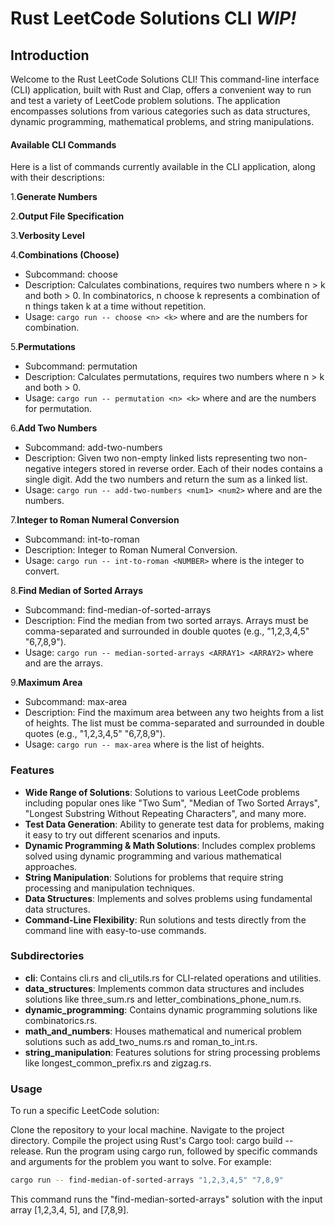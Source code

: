 # Rust LeetCode Solutions CLI ***WIP!***
## Introduction
Welcome to the Rust LeetCode Solutions CLI! This command-line interface (CLI) application, built with Rust and Clap, offers a convenient way to run and test a variety of LeetCode problem solutions. The application encompasses solutions from various categories such as data structures, dynamic programming, mathematical problems, and string manipulations.

#### Available CLI Commands
Here is a list of commands currently available in the CLI application, along with their descriptions:

1.**Generate Numbers**

2.**Output File Specification**

3.**Verbosity Level**

4.**Combinations (Choose)**
* Subcommand: choose
* Description: Calculates combinations, requires two numbers where n > k and both > 0. In combinatorics, n choose k represents a combination of n things taken k at a time without repetition.
* Usage: `cargo run -- choose <n> <k>` where <n> and <k> are the numbers for combination.

5.**Permutations**
* Subcommand: permutation
* Description: Calculates permutations, requires two numbers where n > k and both > 0.
* Usage: `cargo run -- permutation <n> <k>` where <n> and <k> are the numbers for permutation.

6.**Add Two Numbers**
* Subcommand: add-two-numbers
* Description: Given two non-empty linked lists representing two non-negative integers stored in reverse order. Each of their nodes contains a single digit. Add the two numbers and return the sum as a linked list.
* Usage: `cargo run -- add-two-numbers <num1> <num2>` where <num1> and <num2> are the numbers.

7.**Integer to Roman Numeral Conversion**
* Subcommand: int-to-roman
* Description: Integer to Roman Numeral Conversion.
* Usage: `cargo run -- int-to-roman <NUMBER>` where <NUMBER> is the integer to convert.

8.**Find Median of Sorted Arrays**
* Subcommand: find-median-of-sorted-arrays
* Description: Find the median from two sorted arrays. Arrays must be comma-separated and surrounded in double quotes (e.g., "1,2,3,4,5" "6,7,8,9").
* Usage: `cargo run -- median-sorted-arrays <ARRAY1> <ARRAY2>` where <ARRAY1> and <ARRAY2> are the arrays.

9.**Maximum Area**
* Subcommand: max-area
* Description: Find the maximum area between any two heights from a list of heights. The list must be comma-separated and surrounded in double quotes (e.g., "1,2,3,4,5" "6,7,8,9").
* Usage: `cargo run -- max-area` <HEIGHTS> where <HEIGHTS> is the list of heights.

### Features
* **Wide Range of Solutions**: Solutions to various LeetCode problems including popular ones like "Two Sum", "Median of Two Sorted Arrays", "Longest Substring Without Repeating Characters", and many more.
* **Test Data Generation**: Ability to generate test data for problems, making it easy to try out different scenarios and inputs.
* **Dynamic Programming & Math Solutions**: Includes complex problems solved using dynamic programming and various mathematical approaches.
* **String Manipulation**: Solutions for problems that require string processing and manipulation techniques.
* **Data Structures**: Implements and solves problems using fundamental data structures.
* **Command-Line Flexibility**: Run solutions and tests directly from the command line with easy-to-use commands.
### Subdirectories
* **cli**: Contains cli.rs and cli_utils.rs for CLI-related operations and utilities.
* **data_structures**: Implements common data structures and includes solutions like three_sum.rs and letter_combinations_phone_num.rs.
* **dynamic_programming**: Contains dynamic programming solutions like combinatorics.rs.
* **math_and_numbers**: Houses mathematical and numerical problem solutions such as add_two_nums.rs and roman_to_int.rs.
* **string_manipulation**: Features solutions for string processing problems like longest_common_prefix.rs and zigzag.rs.
### Usage
To run a specific LeetCode solution:

Clone the repository to your local machine.
Navigate to the project directory.
Compile the project using Rust's Cargo tool: cargo build --release.
Run the program using cargo run, followed by specific commands and arguments for the problem you want to solve.
For example:

```bash
cargo run -- find-median-of-sorted-arrays "1,2,3,4,5" "7,8,9"
```
This command runs the "find-median-sorted-arrays" solution with the input array [1,2,3,4, 5], and [7,8,9].
